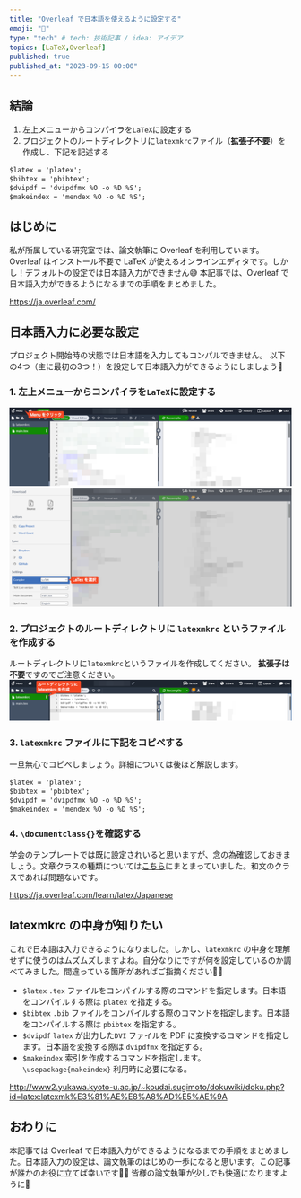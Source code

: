 ```yaml
---
title: "Overleaf で日本語を使えるように設定する"
emoji: "🌿"
type: "tech" # tech: 技術記事 / idea: アイデア
topics: [LaTeX,Overleaf]
published: true
published_at: "2023-09-15 00:00"
---
```


## 結論
1. 左上メニューからコンパイラを`LaTeX`に設定する
2. プロジェクトのルートディレクトリに`latexmkrc`ファイル（**拡張子不要**）を作成し、下記を記述する
```
$latex = 'platex';
$bibtex = 'pbibtex';
$dvipdf = 'dvipdfmx %O -o %D %S';
$makeindex = 'mendex %O -o %D %S';
```

## はじめに
私が所属している研究室では、論文執筆に Overleaf を利用しています。Overleaf はインストール不要で LaTeX が使えるオンラインエディタです。しかし！デフォルトの設定では日本語入力ができません😅
本記事では、Overleaf で日本語入力ができるようになるまでの手順をまとめました。

https://ja.overleaf.com/

## 日本語入力に必要な設定
プロジェクト開始時の状態では日本語を入力してもコンパルできません。
以下の4つ（主に最初の3つ！）を設定して日本語入力ができるようにしましょう💪
### 1. 左上メニューからコンパイラを`LaTeX`に設定する
   ![](/images/overleaf-japanese/ex-menu.jpg)
   ![](/images/overleaf-japanese/ex-compiler-latex.png)

### 2. プロジェクトのルートディレクトリに `latexmkrc` というファイルを作成する
ルートディレクトリに`latexmkrc`というファイルを作成してください。
**拡張子は不要**ですのでご注意ください。
    ![](/images/overleaf-japanese/ex-latexmkrc.png)

### 3. `latexmkrc` ファイルに下記をコピペする
一旦無心でコピペしましょう。詳細については後ほど解説します。
```
$latex = 'platex';
$bibtex = 'pbibtex';
$dvipdf = 'dvipdfmx %O -o %D %S';
$makeindex = 'mendex %O -o %D %S';
```
### 4. `\documentclass{}`を確認する
学会のテンプレートでは既に設定されいると思いますが、念の為確認しておきましょう。文章クラスの種類については[こちら](https://medemanabu.net/latex/documentclass/)にまとまっていました。和文のクラスであれば問題ないです。

https://ja.overleaf.com/learn/latex/Japanese

## latexmkrc の中身が知りたい
これで日本語は入力できるようになりました。しかし、`latexmkrc` の中身を理解せずに使うのはムズムズしますよね。自分なりにですが何を設定しているのか調べてみました。間違っている箇所があればご指摘ください🙇‍♂️
- `$latex`
`.tex` ファイルをコンパイルする際のコマンドを指定します。日本語をコンパイルする際は `platex` を指定する。
- `$bibtex`
`.bib` ファイルをコンパイルする際のコマンドを指定します。日本語をコンパイルする際は `pbibtex` を指定する。
- `$dvipdf`
`latex` が出力した`DVI` ファイルを PDF に変換するコマンドを指定します。日本語を変換する際は `dvipdfmx` を指定する。
- `$makeindex`
索引を作成するコマンドを指定します。 `\usepackage{makeindex}` 利用時に必要になる。
<!-- TODO: オプションについて調べてまとめる `%O`とか`%D`とか`%S -->

http://www2.yukawa.kyoto-u.ac.jp/~koudai.sugimoto/dokuwiki/doku.php?id=latex:latexmk%E3%81%AE%E8%A8%AD%E5%AE%9A

## おわりに
本記事では Overleaf で日本語入力ができるようになるまでの手順をまとめました。日本語入力の設定は、論文執筆のはじめの一歩になると思います。この記事が誰かのお役に立てば幸いです🙇‍♂️
皆様の論文執筆が少しでも快適になりますように🤞